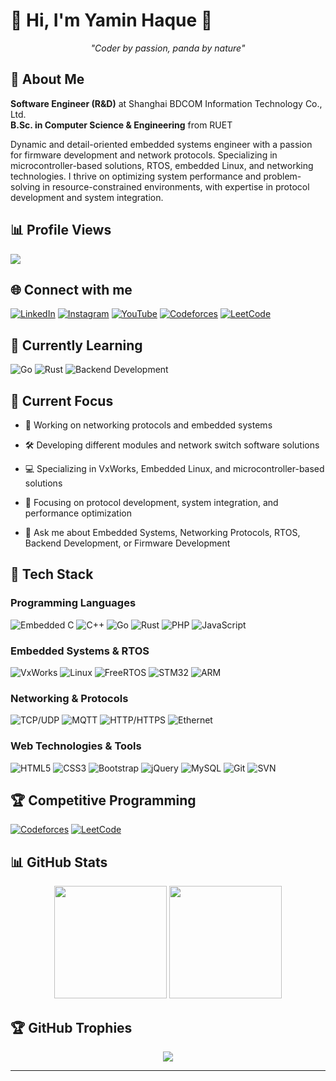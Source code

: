 # 👋 Hi, I'm Yamin Haque 🐼

<p align="center"><i>"Coder by passion, panda by nature"</i></p>

## 🚀 About Me
**Software Engineer (R&D)** at Shanghai BDCOM Information Technology Co., Ltd.  
**B.Sc. in Computer Science & Engineering** from RUET

Dynamic and detail-oriented embedded systems engineer with a passion for firmware development and network protocols. Specializing in microcontroller-based solutions, RTOS, embedded Linux, and networking technologies. I thrive on optimizing system performance and problem-solving in resource-constrained environments, with expertise in protocol development and system integration.

## 📊 Profile Views
![](https://komarev.com/ghpvc/?username=yamin1999&label=Profile%20views&color=0e75b6&style=flat)

## 🌐 Connect with me

[![LinkedIn](https://img.shields.io/badge/LinkedIn-0077B5?style=for-the-badge&logo=linkedin&logoColor=white)](https://www.linkedin.com/in/yaminhaque/)
[![Instagram](https://img.shields.io/badge/Instagram-E4405F?style=for-the-badge&logo=instagram&logoColor=white)](https://instagram.com/i__am__in__)
[![YouTube](https://img.shields.io/badge/YouTube-FF0000?style=for-the-badge&logo=youtube&logoColor=white)](https://www.youtube.com/c/yaminhaque)
[![Codeforces](https://img.shields.io/badge/Codeforces-445f9d?style=for-the-badge&logo=Codeforces&logoColor=white)](https://codeforces.com/profile/yamin1999)
[![LeetCode](https://img.shields.io/badge/LeetCode-000000?style=for-the-badge&logo=LeetCode&logoColor=#d16c06)](https://www.leetcode.com/yamin1999)

## 🌱 Currently Learning
![Go](https://img.shields.io/badge/Go-00ADD8?style=for-the-badge&logo=go&logoColor=white)
![Rust](https://img.shields.io/badge/Rust-000000?style=for-the-badge&logo=rust&logoColor=white)
![Backend Development](https://img.shields.io/badge/Backend_Development-FF6B6B?style=for-the-badge&logo=code&logoColor=white)

## 🎯 Current Focus
- 🔭 Working on networking protocols and embedded systems
- 🛠️ Developing different modules and network switch software solutions
- 💻 Specializing in VxWorks, Embedded Linux, and microcontroller-based solutions
- 📡 Focusing on protocol development, system integration, and performance optimization
  
- 💬 Ask me about Embedded Systems, Networking Protocols, RTOS, Backend Development, or Firmware Development

## 🔧 Tech Stack

### Programming Languages
![Embedded C](https://img.shields.io/badge/Embedded_C-00599C?style=for-the-badge&logo=c&logoColor=white)
![C++](https://img.shields.io/badge/C++-00599C?style=for-the-badge&logo=c%2B%2B&logoColor=white)
![Go](https://img.shields.io/badge/Go-00ADD8?style=for-the-badge&logo=go&logoColor=white)
![Rust](https://img.shields.io/badge/Rust-000000?style=for-the-badge&logo=rust&logoColor=white)
![PHP](https://img.shields.io/badge/PHP-777BB4?style=for-the-badge&logo=php&logoColor=white)
![JavaScript](https://img.shields.io/badge/JavaScript-323330?style=for-the-badge&logo=javascript&logoColor=F7DF1E)

### Embedded Systems & RTOS
![VxWorks](https://img.shields.io/badge/VxWorks-1E5C93?style=for-the-badge&logo=windriver&logoColor=white)
![Linux](https://img.shields.io/badge/Embedded_Linux-FCC624?style=for-the-badge&logo=linux&logoColor=black)
![FreeRTOS](https://img.shields.io/badge/FreeRTOS-00979D?style=for-the-badge&logo=freertos&logoColor=white)
![STM32](https://img.shields.io/badge/STM32-03234B?style=for-the-badge&logo=stmicroelectronics&logoColor=white)
![ARM](https://img.shields.io/badge/ARM-0091BD?style=for-the-badge&logo=arm&logoColor=white)

### Networking & Protocols
![TCP/UDP](https://img.shields.io/badge/TCP/UDP-4285F4?style=for-the-badge&logo=googlechrome&logoColor=white)
![MQTT](https://img.shields.io/badge/MQTT-660066?style=for-the-badge&logo=eclipse-mosquitto&logoColor=white)
![HTTP/HTTPS](https://img.shields.io/badge/HTTP/HTTPS-005571?style=for-the-badge&logo=http&logoColor=white)
![Ethernet](https://img.shields.io/badge/Ethernet-FF6B35?style=for-the-badge&logo=ethernet&logoColor=white)

### Web Technologies & Tools
![HTML5](https://img.shields.io/badge/HTML5-E34F26?style=for-the-badge&logo=html5&logoColor=white)
![CSS3](https://img.shields.io/badge/CSS3-1572B6?style=for-the-badge&logo=css3&logoColor=white)
![Bootstrap](https://img.shields.io/badge/Bootstrap-563D7C?style=for-the-badge&logo=bootstrap&logoColor=white)
![jQuery](https://img.shields.io/badge/jQuery-0769AD?style=for-the-badge&logo=jquery&logoColor=white)
![MySQL](https://img.shields.io/badge/MySQL-005C84?style=for-the-badge&logo=mysql&logoColor=white)
![Git](https://img.shields.io/badge/GIT-E44C30?style=for-the-badge&logo=git&logoColor=white)
![SVN](https://img.shields.io/badge/SVN-809CC9?style=for-the-badge&logo=subversion&logoColor=white)



## 🏆 Competitive Programming
[![Codeforces](https://img.shields.io/badge/Codeforces-100%2B%20Problems-445f9d?style=for-the-badge&logo=Codeforces&logoColor=white)](https://codeforces.com/profile/yamin1999)
[![LeetCode](https://img.shields.io/badge/LeetCode-70%2B%20Problems-000000?style=for-the-badge&logo=LeetCode&logoColor=#d16c06)](https://www.leetcode.com/yamin1999)

## 📊 GitHub Stats

<div align="center">
  <img height="180em" src="https://github-readme-stats.vercel.app/api?username=yamin1999&show_icons=true&theme=tokyonight&include_all_commits=true&count_private=true"/>
  <img height="180em" src="https://github-readme-stats.vercel.app/api/top-langs/?username=yamin1999&layout=compact&langs_count=7&theme=tokyonight"/>
</div>

## 🏆 GitHub Trophies
<div align="center">
  <img src="https://github-profile-trophy.vercel.app/?username=yamin1999&theme=tokyonight&no-frame=false&no-bg=false&margin-w=4" />
</div>




---
